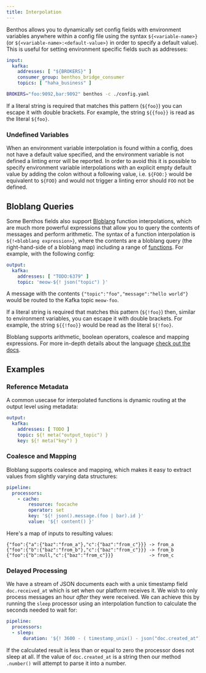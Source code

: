 ```yaml
---
title: Interpolation
---
```


Benthos allows you to dynamically set config fields with environment variables anywhere within a config file using the syntax `${<variable-name>}` (or `${<variable-name>:<default-value>}` in order to specify a default value). This is useful for setting environment specific fields such as addresses:

```yaml
input:
  kafka:
    addresses: [ "${BROKERS}" ]
    consumer_group: benthos_bridge_consumer
    topics: [ "haha_business" ]
```

```sh
BROKERS="foo:9092,bar:9092" benthos -c ./config.yaml
```

If a literal string is required that matches this pattern (`${foo}`) you can escape it with double brackets. For example, the string `${{foo}}` is read as the literal `${foo}`.

### Undefined Variables

When an environment variable interpolation is found within a config, does not have a default value specified, and the environment variable is not defined a linting error will be reported. In order to avoid this it is possible to specify environment variable interpolations with an explicit empty default value by adding the colon without a following value, i.e. `${FOO:}` would be equivalent to `${FOO}` and would not trigger a linting error should `FOO` not be defined.

## Bloblang Queries

Some Benthos fields also support [Bloblang][bloblang] function interpolations, which are much more powerful expressions that allow you to query the contents of messages and perform arithmetic. The syntax of a function interpolation is `${!<bloblang expression>}`, where the contents are a bloblang query (the right-hand-side of a bloblang map) including a range of [functions][bloblang_functions]. For example, with the following config:

```yaml
output:
  kafka:
    addresses: [ "TODO:6379" ]
    topic: 'meow-${! json("topic") }'
```

A message with the contents `{"topic":"foo","message":"hello world"}` would be routed to the Kafka topic `meow-foo`.

If a literal string is required that matches this pattern (`${!foo}`) then, similar to environment variables, you can escape it with double brackets. For example, the string `${{!foo}}` would be read as the literal `${!foo}`.

Bloblang supports arithmetic, boolean operators, coalesce and mapping expressions. For more in-depth details about the language [check out the docs][bloblang].

## Examples

### Reference Metadata

A common usecase for interpolated functions is dynamic routing at the output level using metadata:

```yaml
output:
  kafka:
    addresses: [ TODO ]
    topic: ${! meta("output_topic") }
    key: ${! meta("key") }
```

### Coalesce and Mapping

Bloblang supports coalesce and mapping, which makes it easy to extract values from slightly varying data structures:

```yaml
pipeline:
  processors:
    - cache:
        resource: foocache
        operator: set
        key: '${! json().message.(foo | bar).id }'
        value: '${! content() }'
```

Here's a map of inputs to resulting values:

```
{"foo":{"a":{"baz":"from_a"},"c":{"baz":"from_c"}}} -> from_a
{"foo":{"b":{"baz":"from_b"},"c":{"baz":"from_c"}}} -> from_b
{"foo":{"b":null,"c":{"baz":"from_c"}}}             -> from_c
```

### Delayed Processing

We have a stream of JSON documents each with a unix timestamp field `doc.received_at` which is set when our platform receives it. We wish to only process messages an hour _after_ they were received. We can achieve this by running the `sleep` processor using an interpolation function to calculate the seconds needed to wait for:

```yaml
pipeline:
  processors:
  - sleep:
      duration: '${! 3600 - ( timestamp_unix() - json("doc.created_at").number() ) }s'
```

If the calculated result is less than or equal to zero the processor does not sleep at all. If the value of `doc.created_at` is a string then our method `.number()` will attempt to parse it into a number.

[error_handling]: /docs/configuration/error_handling
[field_paths]: /docs/configuration/field_paths
[meta_proc]: /docs/components/processors/metadata
[bloblang]: /docs/guides/bloblang/about
[bloblang_functions]: /docs/guides/bloblang/about#functions